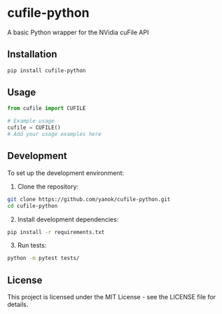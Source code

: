 # cufile-python

A basic Python wrapper for the NVidia cuFile API

## Installation

```bash
pip install cufile-python
```

## Usage

```python
from cufile import CUFILE

# Example usage
cufile = CUFILE()
# Add your usage examples here
```

## Development

To set up the development environment:

1. Clone the repository:
```bash
git clone https://github.com/yanok/cufile-python.git
cd cufile-python
```

2. Install development dependencies:
```bash
pip install -r requirements.txt
```

3. Run tests:
```bash
python -m pytest tests/
```

## License

This project is licensed under the MIT License - see the LICENSE file for details. 